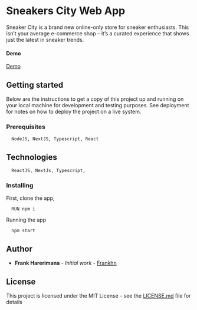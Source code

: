 # Sneakers City Web App

 Sneaker City is a brand new online-only store for sneaker enthusiasts. This isn’t your average e-commerce shop – it’s a curated experience that shows just the latest in sneaker trends.

#### Demo

  [Demo](https://sneakerscity.netlify.app)

## Getting started

  Below are the instructions to get a copy of this project up and running on your local machine for development and testing purposes. See deployment for notes on how to deploy the project on a live system.

### Prerequisites

```
  NodeJS, NextJS, Typescript, React
```

## Technologies

```
  ReactJS, NextJs, Typescript, 

```

### Installing

  First, clone the app,

```
  RUN npm i
```

  Running the app

```
  npm start
```

## Author

* **Frank Harerimana** - *Initial work* - [Frankhn](https://github.com/frankhn)

## License

  This project is licensed under the MIT License - see the [LICENSE.md](LICENSE.md) file for details

